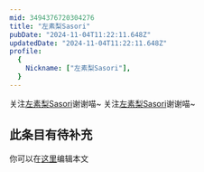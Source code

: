 ```yaml
---
mid: 3494376720304276
title: "左素梨Sasori"
pubDate: "2024-11-04T11:22:11.648Z"
updatedDate: "2024-11-04T11:22:11.648Z"
profile:
  {
    Nickname: ["左素梨Sasori"],
  }
---
```


关注[左素梨Sasori](https://space.bilibili.com/3494376720304276)谢谢喵~ 关注[左素梨Sasori](https://space.bilibili.com/3494376720304276)谢谢喵~

## 此条目有待补充
你可以在[这里](https://github.com/Yuhanawa/VTuber.ICU-Content/edit/master/v/左素梨Sasori/index.md)编辑本文
